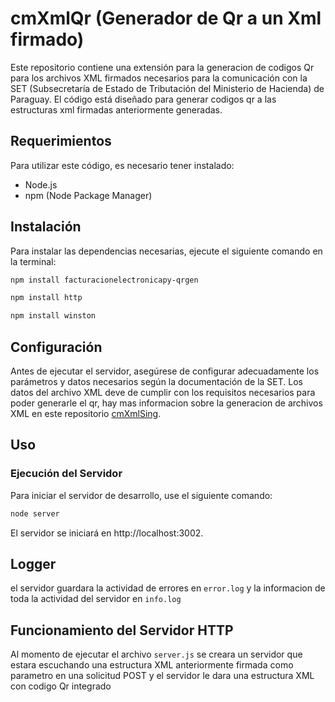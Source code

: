 # cmXmlQr (Generador de Qr a un Xml firmado)

Este repositorio contiene una extensión para la generacion de codigos Qr para los archivos XML firmados necesarios para la comunicación con la SET (Subsecretaría de Estado de Tributación del Ministerio de Hacienda) de Paraguay. El código está diseñado para generar codigos qr a las estructuras xml firmadas anteriormente generadas.

## Requerimientos

Para utilizar este código, es necesario tener instalado:

- Node.js
- npm (Node Package Manager)

## Instalación

Para instalar las dependencias necesarias, ejecute el siguiente comando en la terminal:

```bash
npm install facturacionelectronicapy-qrgen
```
```bash
npm install http
```
```bash
npm install winston
```

## Configuración

Antes de ejecutar el servidor, asegúrese de configurar adecuadamente los parámetros y datos necesarios según la documentación de la SET. Los datos del archivo XML deve de cumplir con los requisitos necesarios para poder generarle el qr, hay mas informacion sobre la generacion de archivos XML en este repositorio [cmXmlSing](https://github.com/PxSxtrxw/cmXmlSing).

## Uso

### Ejecución del Servidor

Para iniciar el servidor de desarrollo, use el siguiente comando:

```bash
node server
```
El servidor se iniciará en http://localhost:3002.

## Logger

el servidor guardara la actividad de errores en `error.log` y la informacion de toda la actividad del servidor en `info.log`

## Funcionamiento del Servidor HTTP
Al momento de ejecutar el archivo `server.js` se creara un servidor que estara escuchando una estructura XML anteriormente firmada como parametro en una solicitud POST y el servidor le dara una estructura XML con codigo Qr integrado


